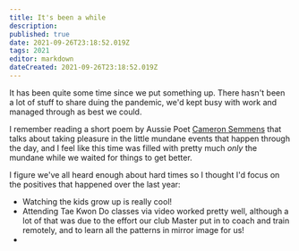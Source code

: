 ```yaml
---
title: It's been a while
description: 
published: true
date: 2021-09-26T23:18:52.019Z
tags: 2021
editor: markdown
dateCreated: 2021-09-26T23:18:52.019Z
---
```


It has been quite some time since we put something up. There hasn't been a lot of stuff to share duing the pandemic, we'd kept busy with work and managed through as best we could. 

I remember reading a short poem by Aussie Poet [Cameron Semmens](https://www.webcameron.com/) that talks about taking pleasure in the little mundane events that happen through the day, and I feel like this time was filled with pretty much *only* the mundane while we waited for things to get better.

I figure we've all heard enough about hard times so I thought I'd focus on the positives that happened over the last year:

* Watching the kids grow up is really cool! 
* Attending Tae Kwon Do classes via video worked pretty well, although a lot of that was due to the effort our club Master put in to coach and train remotely, and to learn all the patterns in mirror image for us!
* 